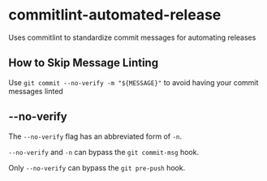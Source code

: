 # commitlint-automated-release
Uses commitlint to standardize commit messages for automating releases

## How to Skip Message Linting

Use `git commit --no-verify -m "${MESSAGE}"` to avoid having your commit messages linted

## --no-verify

The `--no-verify` flag has an abbreviated form of `-n`.

`--no-verify` and `-n` can bypass the `git commit-msg` hook.

Only `--no-verify` can bypass the `git pre-push` hook.
